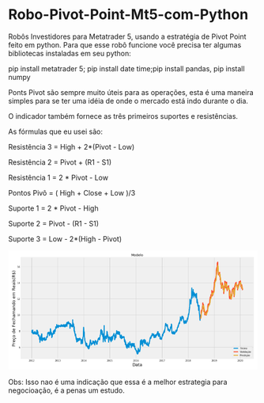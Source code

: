 # Robo-Pivot-Point-Mt5-com-Python
Robôs Investidores para Metatrader 5, usando a estratégia de Pivot Point feito em python.
Para que esse robô funcione você precisa ter algumas bibliotecas instaladas em seu python:

pip install metatrader 5; pip install date time;pip install pandas, pip install numpy

Ponts Pivot são sempre muito úteis para as operações, esta é uma maneira simples para se ter uma idéia de onde o mercado está indo durante o dia.

O indicador também fornece as três primeiros suportes e resistências.

As fórmulas que eu usei são:

Resistência 3 = High + 2*(Pivot - Low)

Resistência 2 = Pivot + (R1 - S1)

Resistência 1 = 2 * Pivot - Low

Pontos Pivô = ( High + Close + Low )/3

Suporte 1 = 2 * Pivot - High

Suporte 2 = Pivot - (R1 - S1)

Suporte 3 = Low - 2*(High - Pivot)

![Resultado](https://github.com/alissonf216/predicao-de-acoes/blob/master/Sem%20t%C3%ADtulo.png)

Obs: Isso nao é uma indicação que essa é a melhor estrategia para negocioação, é a penas um estudo.
